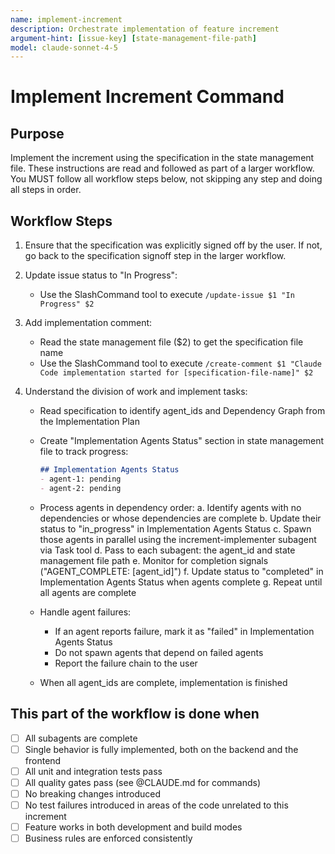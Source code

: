 ```yaml
---
name: implement-increment
description: Orchestrate implementation of feature increment
argument-hint: [issue-key] [state-management-file-path]
model: claude-sonnet-4-5
---
```


# Implement Increment Command

## Purpose

Implement the increment using the specification in the state management file.
These instructions are read and followed as part of a larger workflow.
You MUST follow all workflow steps below, not skipping any step and doing all steps in order.

## Workflow Steps

1. Ensure that the specification was explicitly signed off by the user. If not, go back to the specification signoff step in the larger workflow.

2. Update issue status to "In Progress":
   - Use the SlashCommand tool to execute `/update-issue $1 "In Progress" $2`

3. Add implementation comment:
   - Read the state management file ($2) to get the specification file name
   - Use the SlashCommand tool to execute `/create-comment $1 "Claude Code implementation started for [specification-file-name]" $2`

4. Understand the division of work and implement tasks:
    - Read specification to identify agent_ids and Dependency Graph from the Implementation Plan
    - Create "Implementation Agents Status" section in state management file to track progress:

      ```markdown
      ## Implementation Agents Status
      - agent-1: pending
      - agent-2: pending
      ```

    - Process agents in dependency order:
      a. Identify agents with no dependencies or whose dependencies are complete
      b. Update their status to "in_progress" in Implementation Agents Status
      c. Spawn those agents in parallel using the increment-implementer subagent via Task tool
      d. Pass to each subagent: the agent_id and state management file path
      e. Monitor for completion signals ("AGENT_COMPLETE: [agent_id]")
      f. Update status to "completed" in Implementation Agents Status when agents complete
      g. Repeat until all agents are complete
    - Handle agent failures:
      - If an agent reports failure, mark it as "failed" in Implementation Agents Status
      - Do not spawn agents that depend on failed agents
      - Report the failure chain to the user
    - When all agent_ids are complete, implementation is finished

## This part of the workflow is done when

- [ ] All subagents are complete
- [ ] Single behavior is fully implemented, both on the backend and the frontend
- [ ] All unit and integration tests pass
- [ ] All quality gates pass (see @CLAUDE.md for commands)
- [ ] No breaking changes introduced
- [ ] No test failures introduced in areas of the code unrelated to this increment
- [ ] Feature works in both development and build modes
- [ ] Business rules are enforced consistently
